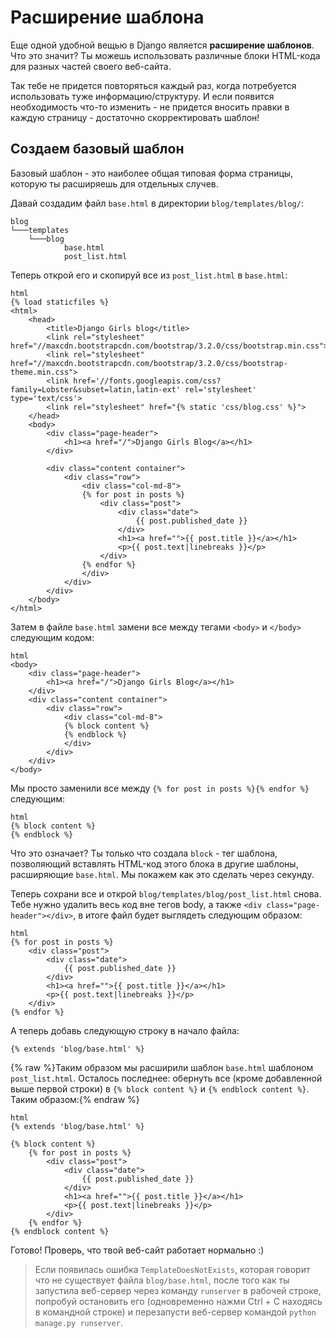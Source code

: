 # Расширение шаблона

Еще одной удобной вещью в Django является **расширение шаблонов**. Что это значит? Ты можешь использовать различные блоки HTML-кода для разных частей своего веб-сайта.

Так тебе не придется повторяться каждый раз, когда потребуется использовать туже информацию/структуру. И если появится необходимость что-то изменить - не придется вносить правки в каждую страницу - достаточно скорректировать шаблон!

## Создаем базовый шаблон

Базовый шаблон - это наиболее общая типовая форма страницы, которую ты расширяешь для отдельных случев.

Давай создадим файл `base.html` в директории `blog/templates/blog/`:

    blog
    └───templates
        └───blog
                base.html
                post_list.html
    

Теперь открой его и скопируй все из `post_list.html` в `base.html`:

    html
    {% load staticfiles %}
    <html>
        <head>
            <title>Django Girls blog</title>
            <link rel="stylesheet" href="//maxcdn.bootstrapcdn.com/bootstrap/3.2.0/css/bootstrap.min.css">
            <link rel="stylesheet" href="//maxcdn.bootstrapcdn.com/bootstrap/3.2.0/css/bootstrap-theme.min.css">
            <link href='//fonts.googleapis.com/css?family=Lobster&subset=latin,latin-ext' rel='stylesheet' type='text/css'>
            <link rel="stylesheet" href="{% static 'css/blog.css' %}">
        </head>
        <body>
            <div class="page-header">
                <h1><a href="/">Django Girls Blog</a></h1>
            </div>
    
            <div class="content container">
                <div class="row">
                    <div class="col-md-8">
                    {% for post in posts %}
                        <div class="post">
                            <div class="date">
                                {{ post.published_date }}
                            </div>
                            <h1><a href="">{{ post.title }}</a></h1>
                            <p>{{ post.text|linebreaks }}</p>
                        </div>
                    {% endfor %}
                    </div>
                </div>
            </div>
        </body>
    </html>
    

Затем в файле `base.html` замени все между тегами `<body>` и `</body>` следующим кодом:

    html
    <body>
        <div class="page-header">
            <h1><a href="/">Django Girls Blog</a></h1>
        </div>
        <div class="content container">
            <div class="row">
                <div class="col-md-8">
                {% block content %}
                {% endblock %}
                </div>
            </div>
        </div>
    </body>
    

Мы просто заменили все между `{% for post in posts %}{% endfor %}` следующим:

    html
    {% block content %}
    {% endblock %}
    

Что это означает? Ты только что создала `block` - тег шаблона, позволяющий вставлять HTML-код этого блока в другие шаблоны, расширяющие `base.html`. Мы покажем как это сделать через секунду.

Теперь сохрани все и открой `blog/templates/blog/post_list.html` снова. Тебе нужно удалить весь код вне тегов body, а также `<div class="page-header"></div>`, в итоге файл будет выглядеть следующим образом:

    html
    {% for post in posts %}
        <div class="post">
            <div class="date">
                {{ post.published_date }}
            </div>
            <h1><a href="">{{ post.title }}</a></h1>
            <p>{{ post.text|linebreaks }}</p>
        </div>
    {% endfor %}
    

А теперь добавь следующую строку в начало файла:

    {% extends 'blog/base.html' %}
    

{% raw %}Таким образом мы расширили шаблон `base.html` шаблоном `post_list.html`. Осталось последнее: обернуть все (кроме добавленной выше первой строки) в `{% block content %}` и `{% endblock content %}`. Таким образом:{% endraw %}

    html
    {% extends 'blog/base.html' %}
    
    {% block content %}
        {% for post in posts %}
            <div class="post">
                <div class="date">
                    {{ post.published_date }}
                </div>
                <h1><a href="">{{ post.title }}</a></h1>
                <p>{{ post.text|linebreaks }}</p>
            </div>
        {% endfor %}
    {% endblock content %}
    

Готово! Проверь, что твой веб-сайт работает нормально :)

> Если появилась ошибка `TemplateDoesNotExists`, которая говорит что не существует файла `blog/base.html`, после того как ты запустила веб-сервер через команду `runserver` в рабочей строке, попробуй остановить его (одновременно нажми Ctrl + C находясь в командной строке) и перезапусти веб-сервер командой `python manage.py runserver`.